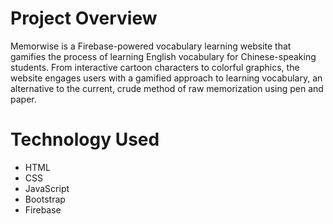 # Project Overview
Memorwise is a Firebase-powered vocabulary learning website that gamifies the process of learning English vocabulary for Chinese-speaking students. From interactive cartoon characters to colorful graphics, the website engages users with a gamified approach to learning vocabulary, an alternative to the current, crude method of raw memorization using pen and paper.

# Technology Used
- HTML
- CSS
- JavaScript
- Bootstrap
- Firebase

# 
